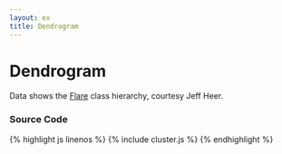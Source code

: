 ```yaml
---
layout: ex
title: Dendrogram
---
```


# Dendrogram

<div class="gallery" id="chart"> </div>
<link type="text/css" rel="stylesheet" href="cluster.css"/>
<script type="text/javascript" src="../d3.layout.js?1.27.2"> </script>
<script type="text/javascript" src="cluster.js"> </script>

Data shows the [Flare](http://flare.prefuse.org/) class hierarchy, courtesy
Jeff Heer.

### Source Code

{% highlight js linenos %}
{% include cluster.js %}
{% endhighlight %}
